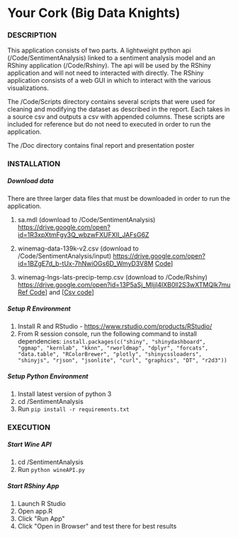 # Your Cork (Big Data Knights)

### DESCRIPTION
This application consists of two parts. A lightweight python api (/Code/SentimentAnalysis) linked to a sentiment analysis model
and an RShiny application (/Code/Rshiny). The api will be used by the RShiny application and will not need to interacted with directly.
The RShiny application consists of a web GUI in which to interact with the various visualizations.

The /Code/Scripts directory contains several scripts that were used for cleaning and modifying the dataset as described in the report. Each takes in a source csv and outputs a csv with appended columns. These scripts are included for reference but do not need to executed in order to run the application.

The /Doc directory contains final report and presentation poster

### INSTALLATION

##### Download data
There are three larger data files that must be downloaded in order to run the application.

1. sa.mdl (download to /Code/SentimentAnalysis)
https://drive.google.com/open?id=1R3xpXtmFgy3Q_wbzwFXUFXII_JAFsG6Z

2. winemag-data-139k-v2.csv (download to /Code/SentimentAnalysis/input) 
https://drive.google.com/open?id=1BZgE7d_b-tUx-7hNwiOGs6D_WmyD3V8M
[Code](https://github.com/mjshrestha/web_scraper)]

3. winemag-lngs-lats-precip-temp.csv (download to /Code/Rshiny) 
https://drive.google.com/open?id=13P5aSj_MIjjl4IXB0ll2S3wXTMQlk7mu
[Ref Code](https://github.com/mjshrestha/topojson)] and [[Csv code](https://github.com/mjshrestha/data/tree/master/Scripts)]

##### Setup R Environment
1. Install R and RStudio - https://www.rstudio.com/products/RStudio/
2. From R session console, run the following command to install dependencies:
    `install.packages(c("shiny", "shinydashboard", "ggmap", "kernlab", "kknn", "rworldmap", "dplyr", "forcats", "data.table", "RColorBrewer", "plotly", "shinycssloaders", "shinyjs", "rjson", "jsonlite", "curl", "graphics", "DT", "r2d3"))`

##### Setup Python Environment
1. Install latest version of python 3
2. cd /SentimentAnalysis
3. Run `pip install -r requirements.txt`

### EXECUTION
##### Start Wine API
1. cd /SentimentAnalysis
2. Run `python wineAPI.py`

##### Start RShiny App
1. Launch R Studio
2. Open app.R
3. Click "Run App"
4. Click "Open in Browser" and test there for best results
